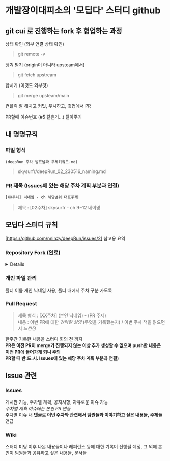 # 개발장이대피소의 '모딥다' 스터디 github

## git cui 로 진행하는 fork 후 협업하는 과정

상태 확인 (외부 연결 상태 확인)

> git remote -v

땡겨 받기 (origin이 아니라 upsteam에서)

> git fetch upstream

합치기 (이것도 외부것)

> git merge upsteam/main

컨플릭 잘 해치고 커밋, 푸시하고, 깃헙에서 PR

PR할때 이슈번호 (#5 같은거...) 달아주기

## 내 명명규칙

### 파일 형식

`(deepRun_주차_발표날짜_주제키워드.md)`

> skysurfr/deepRun_02_230516_naming.md

### PR 제목 (Issues에 있는 해당 주차 계획 부분과 연결)

`[XX주차] 닉네임 - ch 해당범위 대표주제`

> 제목 : [02주차] skysurfr - ch 9~12 네이밍

## 모딥다 스터디 규칙

[https://github.com/nninzy/deepRun/issues/2] 참고용 요약

### Repository Fork (완료)

<details>

1. github 상단 오른쪽 fork 클릭 후 본인 github 내 fork된 repository에서 기록 진행
2. fork된 repository 내에서 Sync fork해서 업데이트 진행 필요
3. fork된 repository 내에서는 main branch로 이름이 시작되며 이때는 굳이 branch를 파실 필요 없습니다. 개인 공간이니까요.
4. 기록은 **본인 폴더 내에서 자유롭게** 진행합니다. 타인을 위해서가 아니라 본인 스스로 기록하는 습관을 위해서 정리해주신다고 생각해주세요.
</details>

### 개인 파일 관리

폴더 이름 개인 닉네임 사용, 폴더 내에서 주차 구분 가도록

### Pull Request

> 제목 형식 : [XX주차] (본인 닉네임) - (PR 주제)<br>
> 내용 : 이번 PR에 대한 _간략한 설명_ (무엇을 기록했는지) / 이번 주차 책을 읽으면서 _느낀점_

한주간 기록한 내용을 스터디 회의 전 까지<br>
**PR은 이전 PR이 merge가 진행되지 않는 이상 추가 생성할 수 없으며 push한 내용은 이전 PR에 들어가게 되니 주의**<br>
**PR할 때 반.드.시. Issues에 있는 해당 주차 계획 부분과 연결)**

## Issue 관련

### Issues

게시판 기능, 주차별 계획, 공지사항, 자유로운 이슈 가능<br>
_주차별 계획 이슈에는 본인 PR 연동_<br>
주차별 이슈 내 **댓글로 이번 주차와 관련해서 팀원들과 이야기하고 싶은 내용들, 주제들** 언급

### Wiki

스터디 미팅 이후 나온 내용들이나 레퍼런스 등에 대한 기록이 진행될 예정, 그 외에 본인이 팀원들과 공유하고 싶은 내용들, 문서들
